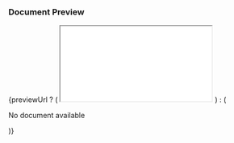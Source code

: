 <div className={styles.previewSection}>
        <h3>Document Preview</h3>
        {previewUrl ? (
          <iframe
            src={previewUrl}
            title="Document Preview"
            className={styles.documentPreview}
          ></iframe>
        ) : (
          <p>No document available</p>
        )}
      </div>
